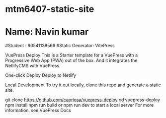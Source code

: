 # mtm6407-static-site

# Name: Navin kumar
#Student : 90541138566
#Static Generator: VitePress

VuePress Deploy
This is a Starter template for a VuePress with a Progressive Web App (PWA) out of the box.
And it integrates the NetlifyCMS with VuePress.

One-click Deploy
Deploy to Netlify

Local Development
To try it out locally, clone this repo and generate a static site.

git clone https://github.com/capriosa/vuepress-deploy
cd vuepress-deploy
npm install
npm run build or npm run dev to start a local server
For more information, see VuePress Docs
